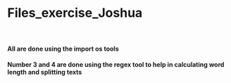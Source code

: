 # Files_exercise_Joshua
<br>
<h4>All are done using the import os tools
<br>
<h4>Number 3 and 4 are done using the regex tool to help in calculating word length and splitting texts

